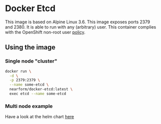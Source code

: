 # Docker Etcd

This image is based on Alpine Linux 3.6. This image exposes ports 2379 and 2380. It is able to run with any (arbitrary) user. This container complies with the OpenShift non-root user [policy](https://www.cncf.io/projects/).

## Using the image

### Single node "cluster"

```sh
docker run \
  -d \
  -p 2379:2379 \
  --name some-etcd \
  nearform/docker-etcd:latest \
  exec etcd --name some-etcd
```

### Multi node example
Have a look at the helm chart [here](https://github.com/nearform/charts/tree/master/incubator/etcd)